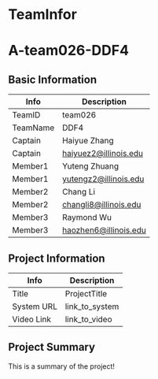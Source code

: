 # TeamInfor 
# A-team026-DDF4

## Basic Information

|   Info      |        Description     |
| ----------- | ---------------------- |
| TeamID      |          team026       | 
| TeamName    |         DDF4           |
| Captain     |     Haiyue Zhang       |
| Captain     |  haiyuez2@illinois.edu |
| Member1     |     Yuteng Zhuang      | 
| Member1     | yutengz2@illinois.edu |
| Member2     |        Chang Li        |
| Member2     | changli8@illinois.edu  |
| Member3     |        Raymond Wu      |
| Member3     | haozhen6@illinois.edu  |

## Project Information

|   Info      |        Description     |
| ----------- | ---------------------- |
|  Title      |       ProjectTitle     |
| System URL  |      link_to_system    |
| Video Link  |      link_to_video     |

## Project Summary

This is a summary of the project!
